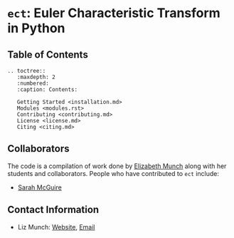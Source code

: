 # ``ect``: Euler Characteristic Transform in Python

## Table of Contents

```{eval-rst}
.. toctree::
   :maxdepth: 2
   :numbered:
   :caption: Contents:

   Getting Started <installation.md>
   Modules <modules.rst>
   Contributing <contributing.md>
   License <license.md>
   Citing <citing.md>
```

## Collaborators

The code is a compilation of work done by [Elizabeth Munch](http://www.elizabethmunch.com) along with her students and collaborators.  People who have contributed to `ect` include:

- [Sarah McGuire](https://www.sarah-mcguire.com/)

## Contact Information

- Liz Munch: [Website](http://www.elizabethmunch.com), [Email](mailto:muncheli@msu.edu)
